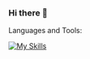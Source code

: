 ### Hi there 👋


Languages and Tools:

[![My Skills](https://skillicons.dev/icons?i=js,tsx,html,css,nodejs,figma&theme=dark,react,vue)](https://skillicons.dev)
